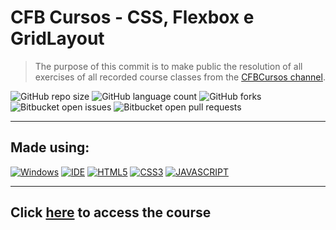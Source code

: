# CFB Cursos - CSS, Flexbox e GridLayout

> The purpose of this commit is to make public the resolution of all exercises of all recorded course classes from the <a href="https://www.youtube.com/c/cfbcursos">CFBCursos channel</a>.

![GitHub repo size](https://img.shields.io/github/repo-size/KauaMB2/CSS-CFBCursos?style=for-the-badge)
![GitHub language count](https://img.shields.io/github/languages/count/KauaMB2/CSS-CFBCursos?style=for-the-badge)
![GitHub forks](https://img.shields.io/github/forks/KauaMB2/CSS-CFBCursos?style=for-the-badge)
![Bitbucket open issues](https://img.shields.io/bitbucket/issues/KauaMB2/CSS-CFBCursos?style=for-the-badge)
![Bitbucket open pull requests](https://img.shields.io/bitbucket/pr-raw/KauaMB2/CSS-CFBCursos?style=for-the-badge)

<hr>

## Made using:
[![Windows](https://img.shields.io/badge/Windows-0078D6?style=for-the-badge&logo=windows&logoColor=white)](https://www.microsoft.com/pt-br/windows/get-windows-10)
[![IDE](https://img.shields.io/badge/Visual_studio_code-0078D4?style=for-the-badge&logo=visual%20studio%20code&logoColor=white)](https://code.visualstudio.com/)
[![HTML5](https://img.shields.io/badge/HTML5-E34F26?style=for-the-badge&logo=html5&logoColor=white)](https://developer.mozilla.org/pt-BR/docs/Web/HTML)
[![CSS3](https://img.shields.io/badge/CSS3-1572B6?style=for-the-badge&logo=css3&logoColor=white)](https://developer.mozilla.org/pt-BR/docs/Web/CSS)
[![JAVASCRIPT](https://img.shields.io/badge/JavaScript-F7DF1E?style=for-the-badge&logo=javascript&logoColor=black)](https://developer.mozilla.org/pt-BR/docs/Web/JavaScript)

<hr>

## Click <a href="https://www.youtube.com/watch?v=GPK8A-A156o&list=PLx4x_zx8csUi47Bnugpk78nqJN6rYvEnV">here</a> to access the course
